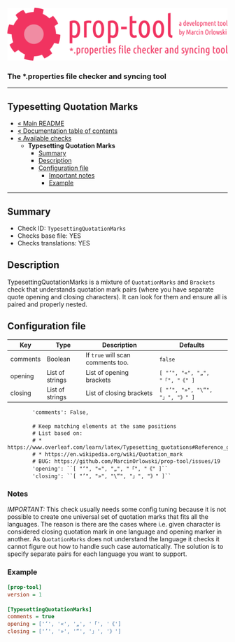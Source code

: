 ![prop-tool logo](../../artwork/prop-tool-logo.png)

### The *.properties file checker and syncing tool ###

---

## Typesetting Quotation Marks ##

* [« Main README](../../README.md)
* [« Documentation table of contents](../README.md)
* [« Available checks](README.md)
  * **Typesetting Quotation Marks**
    * [Summary](#summary)
    * [Description](#description)
    * [Configuration file](#configuration-file)
      * [Important notes](#notes)
      * [Example](#example)

---

## Summary ##

* Check ID: `TypesettingQuotationMarks`
* Checks base file: YES
* Checks translations: YES

## Description ##

TypesettingQuotationMarks is a mixture of `QuotationMarks` and `Brackets` check that understands quotation mark pairs
(where you have separate quote opening and closing characters). It can look for them and ensure all is paired and properly nested.

## Configuration file ##

| Key      | Type      | Description | Defaults |
|----------|-----------|-------------|----------|
| comments | Boolean         | If `true` will scan comments too. | `false` |
| opening  | List of strings | List of opening brackets | ``[ "‘", "«", "„", "「", "《" ]`` |
| closing  | List of strings | List of closing brackets | ``[ "’", "»", "\“", "」", "》" ]`` |


            'comments': False,

            # Keep matching elements at the same positions
            # List based on:
            # * https://www.overleaf.com/learn/latex/Typesetting_quotations#Reference_guide
            # * https://en.wikipedia.org/wiki/Quotation_mark
            # BUG: https://github.com/MarcinOrlowski/prop-tool/issues/19
            'opening': ``[ "‘", "«", "„", "「", "《" ]``
            'closing': ``[ "’", "»", "\“", "」", "》" ]``


### Notes ###

*IMPORTANT:* This check usually needs some config tuning because it is not possible to create one universal set of quotation marks
that fits all the languages. The reason is there are the cases where i.e. given character is considered closing quotation mark
in one language and opening marker in another. As `QuotationMarks` does not understand the language it checks it cannot figure
out how to handle such case automatically. The solution is to specify separate pairs for each language you want to support.

### Example ###

```ini
[prop-tool]
version = 1

[TypesettingQuotationMarks]
comments = true
opening = ['‘', '«', '„', '「', '《']
closing = ['’', '»', '“', '」', '》']
```
